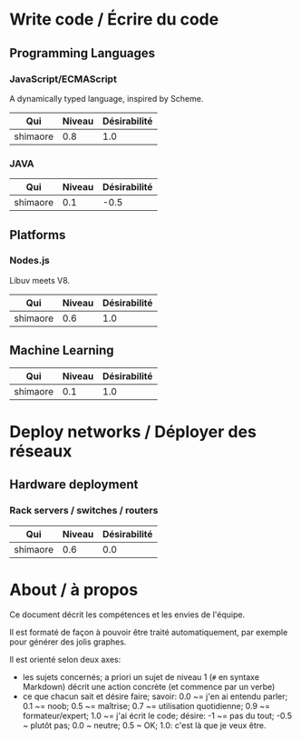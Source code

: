 # Write code / Écrire du code
## Programming Languages
### JavaScript/ECMAScript

A dynamically typed language, inspired by Scheme.

| Qui      | Niveau    | Désirabilité |
|----------|-----------|--------------|
| shimaore | 0.8       |  1.0         |

### JAVA

| Qui      | Niveau    | Désirabilité |
|----------|-----------|--------------|
| shimaore | 0.1       |  -0.5        |

## Platforms

### Nodes.js

Libuv meets V8.

| Qui      | Niveau    | Désirabilité |
|----------|-----------|--------------|
| shimaore | 0.6       | 1.0          |

## Machine Learning

| Qui      | Niveau    | Désirabilité |
|----------|-----------|--------------|
| shimaore | 0.1       | 1.0          |

# Deploy networks / Déployer des réseaux
## Hardware deployment
### Rack servers / switches / routers

| Qui      | Niveau    | Désirabilité |
|----------|-----------|--------------|
| shimaore | 0.6       | 0.0          |


# About / à propos

Ce document décrit les compétences et les envies de l'équipe.

Il est formaté de façon à pouvoir être traité automatiquement, par exemple pour générer des jolis graphes.

Il est orienté selon deux axes:
- les sujets concernés; a priori un sujet de niveau 1 (`#` en syntaxe Markdown) décrit une action concrète (et commence par un verbe)
- ce que chacun sait et désire faire; savoir: 0.0 ~= j'en ai entendu parler; 0.1 ~= noob; 0.5 ~= maîtrise; 0.7 ~= utilisation quotidienne; 0.9 ~= formateur/expert; 1.0 ~= j'ai écrit le code; désire: -1 ~= pas du tout; -0.5 ~ plutôt pas; 0.0 ~ neutre; 0.5 ~ OK; 1.0: c'est là que je veux être.


